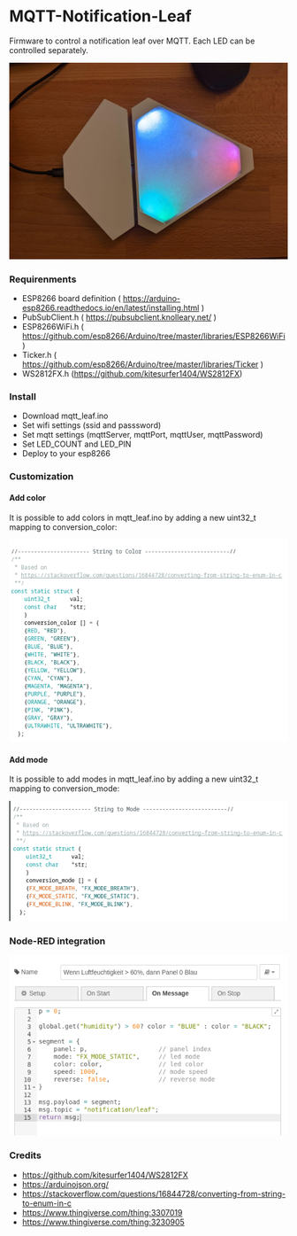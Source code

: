 # MQTT-Notification-Leaf

Firmware to control a notification leaf over MQTT. Each LED can be controlled separately.

![notification leaf](https://github.com/schneebonus/MQTT-Notification-Leaf/blob/main/leaf1.jpeg?raw=true)


### Requirenments

- ESP8266 board definition ( https://arduino-esp8266.readthedocs.io/en/latest/installing.html )
- PubSubClient.h ( https://pubsubclient.knolleary.net/ )
- ESP8266WiFi.h ( https://github.com/esp8266/Arduino/tree/master/libraries/ESP8266WiFi )
- Ticker.h ( https://github.com/esp8266/Arduino/tree/master/libraries/Ticker )
- WS2812FX.h (https://github.com/kitesurfer1404/WS2812FX)

### Install

- Download mqtt_leaf.ino
- Set wifi settings (ssid and passsword)
- Set mqtt settings (mqttServer, mqttPort, mqttUser, mqttPassword)
- Set LED_COUNT and LED_PIN
- Deploy to your esp8266

### Customization

#### Add color

It is possible to add colors in mqtt_leaf.ino by adding a new uint32_t mapping to conversion_color:

![predefined colors](https://github.com/schneebonus/MQTT-Notification-Leaf/blob/main/color_enum.png?raw=true)

#### Add mode

It is possible to add modes in mqtt_leaf.ino by adding a new uint32_t mapping to conversion_mode:

![predefined modes](https://github.com/schneebonus/MQTT-Notification-Leaf/blob/main/mode_enum.png?raw=true)

### Node-RED integration

![nodered example](https://github.com/schneebonus/MQTT-Notification-Leaf/blob/main/nodered_leaf_example.png?raw=true)

### Credits

- https://github.com/kitesurfer1404/WS2812FX
- https://arduinojson.org/
- https://stackoverflow.com/questions/16844728/converting-from-string-to-enum-in-c
- https://www.thingiverse.com/thing:3307019
- https://www.thingiverse.com/thing:3230905
